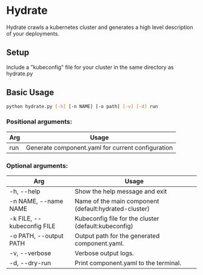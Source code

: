 # Hydrate
Hydrate crawls a kubernetes cluster and generates a high level description of your deployments.

## Setup
Include a "kubeconfig" file for your cluster in the same directory as hydrate.py

## Basic Usage
```bash
python hydrate.py [-h] [-n NAME] [-o path] [-v] [-d] run
```

### Positional arguments:

Arg | Usage
--- | ---
run | Generate component.yaml for current configuration

### Optional arguments:

Arg | Usage
--- | ---
-h, --help | Show the help message and exit
-n NAME, --name NAME | Name of the main component (default:hydrated-cluster)
-k FILE, --kubeconfig FILE | Kubeconfig file for the cluster (default:kubeconfig)
-o PATH, --output PATH | Output path for the generated component.yaml.
-v, --verbose | Verbose output logs.
-d, --dry-run | Print component.yaml to the terminal.